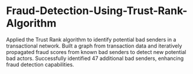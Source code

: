 # Fraud-Detection-Using-Trust-Rank-Algorithm
Applied the Trust Rank algorithm to identify potential bad senders in a transactional network. Built a graph from transaction data and iteratively propagated fraud scores from known bad senders to detect new potential bad actors. Successfully identified 47 additional bad senders, enhancing fraud detection capabilities.
